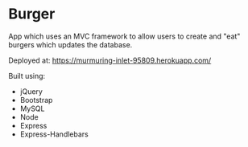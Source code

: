 # Burger

App which uses an MVC framework to allow users to create and "eat" burgers which updates the database.

Deployed at:
https://murmuring-inlet-95809.herokuapp.com/

Built using: 
  - jQuery
  - Bootstrap
  - MySQL
  - Node
  - Express
  - Express-Handlebars
